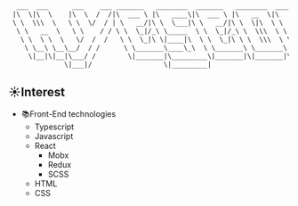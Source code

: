 ## 
```diff
  ___  ___      ___    ___ _______   ________  _______   ________  ________      
 |\  \|\  \    |\  \  /  /|\  ___ \ |\   ____\|\  ___ \ |\   __  \|\   ___  \    
 \ \  \\\  \   \ \  \/  / | \   __/|\ \  \___|\ \   __/|\ \  \|\  \ \  \\ \  \   
  \ \   __  \   \ \    / / \ \  \_|/_\ \_____  \ \  \_|/_\ \  \\\  \ \  \\ \  \  
   \ \  \ \  \   \/  /  /   \ \  \_|\ \|____|\  \ \  \_|\ \ \  \\\  \ \  \\ \  \ 
    \ \__\ \__\__/  / /      \ \_______\____\_\  \ \_______\ \_______\ \__\\ \__\
     \|__|\|__|\___/ /        \|_______|\_________\|_______|\|_______|\|__| \|__|
              \|___|/                  \|_________|                              
```                                                                                
                                                                                


## ☀Interest
+ 📚Front-End technologies
  + Typescript
  + Javascript 
  + React
    + Mobx
    + Redux
    + SCSS
  + HTML
  + CSS
  
